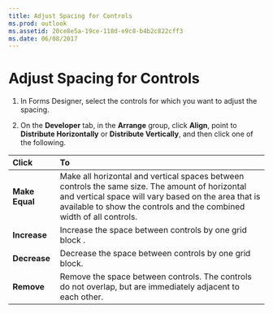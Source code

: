 ```yaml
---
title: Adjust Spacing for Controls
ms.prod: outlook
ms.assetid: 20ce8e5a-19ce-118d-e9c8-b4b2c822cff3
ms.date: 06/08/2017
---
```



# Adjust Spacing for Controls

1. In Forms Designer, select the controls for which you want to adjust the spacing. 
    
2. On the  **Developer** tab, in the **Arrange** group, click **Align**, point to  **Distribute Horizontally** or **Distribute Vertically**, and then click one of the following.
    

|**Click**|**To**|
|:-----|:-----|
| **Make Equal**|Make all horizontal and vertical spaces between controls the same size. The amount of horizontal and vertical space will vary based on the area that is available to show the controls and the combined width of all controls.|
| **Increase**|Increase the space between controls by one grid block .|
| **Decrease**|Decrease the space between controls by one grid block.|
| **Remove**|Remove the space between controls. The controls do not overlap, but are immediately adjacent to each other.|

